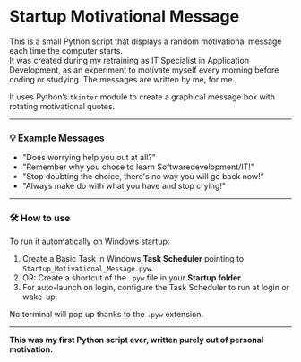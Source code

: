 # Startup Motivational Message

This is a small Python script that displays a random motivational message each time the computer starts.  
It was created during my retraining as IT Specialist in Application Development, as an experiment to motivate myself every morning before coding or studying. The messages are written by me, for me.

It uses Python’s `tkinter` module to create a graphical message box with rotating motivational quotes.

---

### 💡 Example Messages
- "Does worrying help you out at all?"
- "Remember why you chose to learn Softwaredevelopment/IT!"
- "Stop doubting the choice, there's no way you will go back now!"
- "Always make do with what you have and stop crying!"

---

### 🛠️ How to use

To run it automatically on Windows startup:

1. Create a Basic Task in Windows **Task Scheduler** pointing to `Startup_Motivational_Message.pyw`.
2. OR: Create a shortcut of the `.pyw` file in your **Startup folder**.
3. For auto-launch on login, configure the Task Scheduler to run at login or wake-up.

No terminal will pop up thanks to the `.pyw` extension.

---

**This was my first Python script ever, written purely out of personal motivation.**
